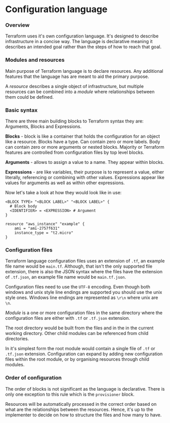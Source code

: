 # Configuration language

### Overview
Terraform uses it's own configuration language. 
It's designed to describe infrastructure in a concise way. 
The language is declarative meaning it describes an intended goal rather than the steps of how to reach that goal.

### Modules and resources

Main purpose of Terraform language is to declare resources. 
Any additional features that the language has are meant to aid the primary purpose. 

A *resource* describes a single object of infrastructure, but multiple resources can be combined into a *module* where relationships between them could be defined.

### Basic syntax

There are three main building blocks to Terraform syntax they are: Arguments, Blocks and Expressions.

**Blocks** - block is like a container that holds the configuration for an object like a resource. 
Blocks have a type. 
Can contain zero or more labels.
Body can contain zero or more arguments or nested blocks.
Majority or Terraform features are controlled from configuration files by top level blocks.

**Arguments** - allows to assign a value to a name. 
They appear within blocks.

**Expressions** - are like variables, their purpose is to represent a value, either literally, referencing or combining with other values. 
Expressions appear like values for arguments as well as within other expressions. 

Now let's take a look at how they would look like in use:
```
<BLOCK TYPE> "<BLOCK LABEL>" "<BLOCK LABEL>" {
  # Block body
  <IDENTIFIER> = <EXPRESSION> # Argument
}

resource "aws_instance" "example" {
	ami = "ami-2757f631"
	instance_type = "t2.micro"
}
```

### Configuration files

Terraform language configuration files uses an extension of `.tf`, an example file name would be `main.tf`. 
Although, that isn't the only supported file extension, there is also the JSON syntax where the files have the extension of `.tf.json`, an example file name would be `main.tf.json`. 

Configuration files need to use the `UTF-8` encoding. 
Even though both windows and unix style line endings are supported you should use the unix style ones. 
Windows line endings are represented as `\r\n` where unix are `\n`.

*Module* is a one or more configuration files in the same directory where the configuration files are either with `.tf` or `.tf.json` extension. 

The root directory would be built from the files and in the in the current working directory. 
Other child modules can be referenced from child directories.

In it's simplest form the root module would contain a single file of `.tf` or `.tf.json` extension. 
Configuration can expand by adding new configuration files within the root module, or by organising resources through child modules.

### Order of configuration

The order of blocks is not significant as the language is declarative. 
There is only one exception to this rule which is the `provisioner` block.

Resources will be automatically processed in the correct order based on what are the relationships between the resources. 
Hence, it's up to the implementer to decide on how to structure the files and how many to have.

